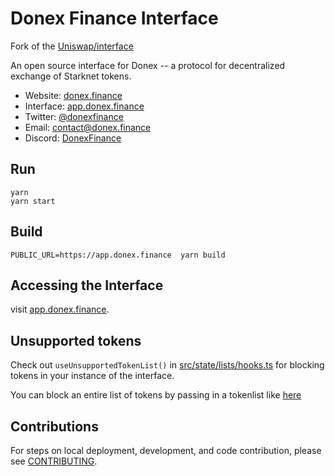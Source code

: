 # Donex Finance Interface

Fork of the [Uniswap/interface](https://github.com/Uniswap/interface)

An open source interface for Donex -- a protocol for decentralized exchange of Starknet tokens.

- Website: [donex.finance](https://donex.finance/)
- Interface: [app.donex.finance](https://app.donex.finance)
- Twitter: [@donexfinance](https://twitter.com/donexfinance)
- Email: [contact@donex.finance](mailto:contact@donex.finance)
- Discord: [DonexFinance](https://discord.gg/AUm7KDRZhh)

## Run
```
yarn
yarn start
```

## Build
```
PUBLIC_URL=https://app.donex.finance  yarn build
````

## Accessing the Interface

visit [app.donex.finance](https://app.donex.finance).

## Unsupported tokens

Check out `useUnsupportedTokenList()` in [src/state/lists/hooks.ts](./src/state/lists/hooks.ts) for blocking tokens in your instance of the interface.

You can block an entire list of tokens by passing in a tokenlist like [here](./src/constants/lists.ts)

## Contributions

For steps on local deployment, development, and code contribution, please see [CONTRIBUTING](./CONTRIBUTING.md).

